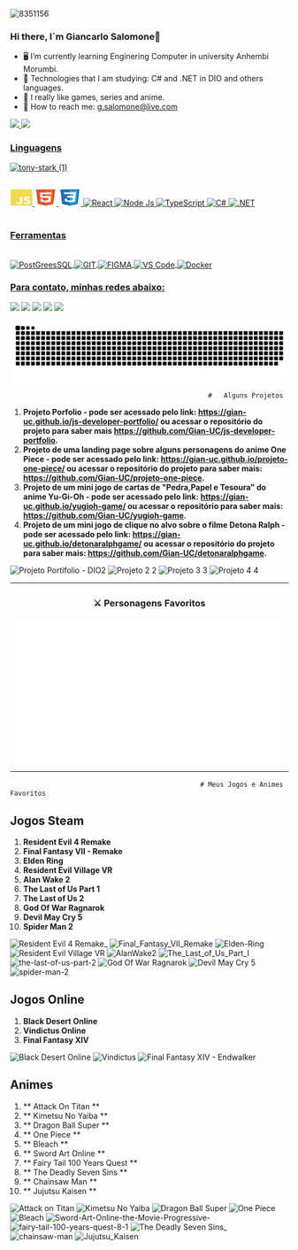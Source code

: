 ![8351156](https://github.com/Gian-UC/Gian-UC/assets/144973904/de7de313-7ebf-40ae-8f3e-de022b86f082)
### Hi there, I´m Giancarlo Salomone👋

- 🖥️ I’m currently learning Enginering Computer in university Anhembi Morumbi.
- 🎉 Technologies that I am studying: C# and .NET in DIO and others languages.
- 🧙 I really like games, series and anime.
- 📧 How to reach me: g.salomone@live.com
  




 <div>
   <a href="https://github.com/Gian-UC">
   <img height="180em" src="https://github-readme-stats.vercel.app/api?username=Gian-UC&show_icons=true&theme=dark&include_all_commits=true&count_private=true"/>
   <img height="180em" src="https://github-readme-stats.vercel.app/api/top-langs/?username=Gian-UC&layout=compact&langs_count=6&theme=dark"/>   
</div>




### Linguagens
![tony-stark (1)](https://github.com/Gian-UC/Gian-UC/assets/144973904/26137b5b-d5a6-427f-a263-3b166d6f6016)
    
<div style="display: inline_block"><br>
  <img align="" alt="Js" height="30" width="40" src="https://raw.githubusercontent.com/devicons/devicon/master/icons/javascript/javascript-plain.svg">
  <img align="" alt="HTML" height="30" width="40" src="https://raw.githubusercontent.com/devicons/devicon/master/icons/html5/html5-original.svg">
  <img align="" alt="CSS" height="30" width="40" src="https://raw.githubusercontent.com/devicons/devicon/master/icons/css3/css3-original.svg">
  <img align="" alt="React" height="30" width="40" src="https://cdn.jsdelivr.net/gh/devicons/devicon/icons/react/react-original.svg">          
  <img align="" alt="Node Js" height="30" width="40" src="https://cdn.jsdelivr.net/gh/devicons/devicon/icons/nodejs/nodejs-original-wordmark.svg">        
  <img align="" alt="TypeScript" height="30" width="40" src="https://cdn.jsdelivr.net/gh/devicons/devicon/icons/typescript/typescript-original.svg">
  <img aligh="" alt="C#" height="30" width="50" src="https://cdn.jsdelivr.net/gh/devicons/devicon/icons/csharp/csharp-original.svg">  
  <img align="" alt=".NET" height="30" width="70" src="https://img.shields.io/badge/.NET-512BD4?style=for-the-badge&logo=dotnet&logoColor=white">
</div> 
<br>

### Ferramentas

<div style="display: inline_block"><br>
  <img align="center" alt="PostGreesSQL" height="30" width="40" src="https://cdn.jsdelivr.net/gh/devicons/devicon/icons/postgresql/postgresql-original.svg">          
  <img align="center" alt="GIT" height="30" width="40" src="https://cdn.jsdelivr.net/gh/devicons/devicon/icons/git/git-original.svg">          
  <img align="center" alt="FIGMA" height="30" width="40" src="https://cdn.jsdelivr.net/gh/devicons/devicon/icons/figma/figma-original.svg">          
  <img align="center" alt="VS Code" height="30" width="40" src="https://cdn.jsdelivr.net/gh/devicons/devicon/icons/vscode/vscode-original.svg">
  <img align="center" alt="Docker" height="30" width="80" src="https://img.shields.io/badge/Docker-2CA5E0?style=for-the-badge&logo=docker&logoColor=white">

  <br>
</div>
 
### Para contato, minhas redes abaixo:
 
<div> 
 <a href="https://instagram.com/dn.giancarlo?igshid=MzMyNGUyNmU2YQ==" target="_blank"><img src="https://img.shields.io/badge/-Instagram-%23E4405F?style=for-the-badge&logo=instagram&logoColor=white" target="_blank"></a>
 <a href="https://discord.gg/wDnGMRUZCG" target="_blank"><img src="https://img.shields.io/badge/Discord-7289DA?style=for-the-badge&logo=discord&logoColor=white" target="_blank"></a> 
 <a href="mailto:g.salomone1234@gmail.com"><img src="https://img.shields.io/badge/-Gmail-%23333?style=for-the-badge&logo=gmail&logoColor=white" target="_blank"></a>
 <a href="mailto:g.salomone@live.com"><img src="https://img.shields.io/badge/Microsoft_Outlook-0078D4?style=for-the-badge&logo=microsoft-outlook&logoColor=white" target="_blank"></a>
 <a href="https://www.linkedin.com/in/giancarlo-salomone-61620313a/" target="_blank"><img src="https://img.shields.io/badge/-LinkedIn-%230077B5?style=for-the-badge&logo=linkedin&logoColor=white" target="_blank"></a>
</div>

![snake gif](https://raw.githubusercontent.com/platane/snk/output/github-contribution-grid-snake-dark.svg)



                                                      #   Alguns Projetos

1. **Projeto Porfolio - pode ser acessado pelo link: https://gian-uc.github.io/js-developer-portfolio/ ou acessar o repositório do projeto para saber mais https://github.com/Gian-UC/js-developer-portfolio.**
2. **Projeto de uma landing page sobre alguns personagens do anime One Piece - pode ser acessado pelo link: https://gian-uc.github.io/projeto-one-piece/ ou acessar o repositório do projeto para saber mais: https://github.com/Gian-UC/projeto-one-piece.**
3. **Projeto de um mini jogo de cartas de "Pedra,Papel e Tesoura" do anime Yu-Gi-Oh - pode ser acessado pelo link: https://gian-uc.github.io/yugioh-game/ ou acessar o repositório para saber mais: https://github.com/Gian-UC/yugioh-game.**
4. **Projeto de um mini jogo de clique no alvo sobre o filme Detona Ralph - pode ser acessado pelo link: https://gian-uc.github.io/detonaralphgame/ ou acessar o repositório do projeto para saber mais: https://github.com/Gian-UC/detonaralphgame.**


![Projeto Portifolio - DIO2](https://github.com/Gian-UC/Gian-UC/assets/144973904/1c8d6a5c-33d7-4753-89bc-c72d9802f2bd) ![Projeto 2 2](https://github.com/Gian-UC/Gian-UC/assets/144973904/b139b602-214a-468e-9a22-450043ccb8ee) ![Projeto 3 3](https://github.com/Gian-UC/Gian-UC/assets/144973904/68ab1fc5-76c3-4710-8239-50f400436a7a) ![Projeto 4 4](https://github.com/Gian-UC/Gian-UC/assets/144973904/35578110-7111-4c2e-b8cf-66248df606a7)















<!--header-->
<table>
    <tr><th colspan="2"><h3>⚔️ Personagens Favoritos</h3></th></tr>  
  <tr>
    <td colspan="2" align="center">
      <img src="https://github.com/lowlighter/metrics/blob/examples/metrics.plugin.anilist.characters.svg" alt="">
      <img width="900" height="1" alt="">
    </td>  
</table>
<!--/header-->



                                                    # Meus Jogos e Animes Favoritos
## Jogos Steam

1. **Resident Evil 4 Remake**
2. **Final Fantasy VII - Remake**
3. **Elden Ring**
4. **Resident Evil Village VR**
5. **Alan Wake 2**
6. **The Last of Us Part 1**
7. **The Last of Us 2**
8. **God Of War Ragnarok**
9. **Devil May Cry 5**
10. **Spider Man 2**                                           
                                           
   ![Resident Evil 4 Remake_](https://github.com/Gian-UC/Gian-UC/assets/144973904/dd02efff-cc7e-455e-a1c8-5c34ed5b4a1a)  ![Final_Fantasy_VII_Remake](https://github.com/Gian-UC/Gian-UC/assets/144973904/d4d00009-7c39-4de0-8a0b-44945b2a77b8)  ![Elden-Ring](https://github.com/Gian-UC/Gian-UC/assets/144973904/2d53682d-0ca1-488a-8eb0-cece219f4290)  ![Resident Evil Village VR](https://github.com/Gian-UC/Gian-UC/assets/144973904/b5ca0e61-fb4a-4b43-8dea-d63d16548135)  ![AlanWake2](https://github.com/Gian-UC/Gian-UC/assets/144973904/bf44a557-d721-4646-a1c9-382df99c7fd2)  ![The_Last_of_Us_Part_I](https://github.com/Gian-UC/Gian-UC/assets/144973904/f06bd54b-fd7c-402d-9d73-72c7caf22e98)  ![the-last-of-us-part-2](https://github.com/Gian-UC/Gian-UC/assets/144973904/32accaa0-2fd3-49d5-8609-8f8d96cd8df3) ![God Of War Ragnarok](https://github.com/Gian-UC/Gian-UC/assets/144973904/bcb74608-0e99-40df-9716-a8a44ba258d4)  ![Devil May Cry 5](https://github.com/Gian-UC/Gian-UC/assets/144973904/b729821a-6852-49b7-8e4c-76aaae67a306)  ![spider-man-2](https://github.com/Gian-UC/Gian-UC/assets/144973904/19355ce2-6ca9-48de-bd51-ce09dd39ae4d) 


## Jogos Online

1. **Black Desert Online**
2. **Vindictus Online**
3. **Final Fantasy XIV**
                                          


![Black Desert Online](https://github.com/Gian-UC/Gian-UC/assets/144973904/de7f0625-8569-4784-867a-36a5a7122358)   ![Vindictus](https://github.com/Gian-UC/Gian-UC/assets/144973904/6ebd3df3-8198-41b0-8584-b0be1a908149)   ![Final Fantasy XIV - Endwalker](https://github.com/Gian-UC/Gian-UC/assets/144973904/3fc46e45-4e91-4f7f-8911-88984518bfbc)

  

## Animes
1. ** Attack On Titan **
2. ** Kimetsu No Yaiba **
3. ** Dragon Ball Super **
4. ** One Piece **
5. ** Bleach **
6. ** Sword Art Online **
7. ** Fairy Tail 100 Years Quest **
8. ** The Deadly Seven Sins **
9. ** Chainsaw Man **
10. ** Jujutsu Kaisen **

   ![Attack on Titan](https://github.com/Gian-UC/Gian-UC/assets/144973904/67786e44-a5af-40a0-9d99-edcc727b9821)  ![Kimetsu No Yaiba](https://github.com/Gian-UC/Gian-UC/assets/144973904/e55e0740-7618-43e4-9458-58e15c8f9281)  ![Dragon Ball Super](https://github.com/Gian-UC/Gian-UC/assets/144973904/6ef45386-659b-4f23-a2f6-df8ba858f740)  ![One Piece](https://github.com/Gian-UC/Gian-UC/assets/144973904/784b3f1e-3b9f-4cbe-8835-9d2d3fcbe5ad)  ![Bleach](https://github.com/Gian-UC/Gian-UC/assets/144973904/3aadfaf9-6c8e-46f1-8135-0e607894c391)  ![Sword-Art-Online-the-Movie-Progressive-](https://github.com/Gian-UC/Gian-UC/assets/144973904/9e6f90b2-32d7-49f7-9194-18c4e5f61122)  ![fairy-tail-100-years-quest-8-1](https://github.com/Gian-UC/Gian-UC/assets/144973904/c0225db9-b089-4880-9c95-ee019a21483f)  ![The Deadly Seven Sins_](https://github.com/Gian-UC/Gian-UC/assets/144973904/0bd6a822-974c-4988-a072-0be987c09276)  ![chainsaw-man](https://github.com/Gian-UC/Gian-UC/assets/144973904/c3e174af-8d1c-4d84-952e-c8bbd67918c9)  ![Jujutsu_Kaisen](https://github.com/Gian-UC/Gian-UC/assets/144973904/c1904a69-7ed2-45c7-85a4-722a9b93b248)
